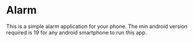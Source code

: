 # Alarm
This is a simple alarm application for your phone.
The min android version required is 19 for any android smartphone to run this app.
